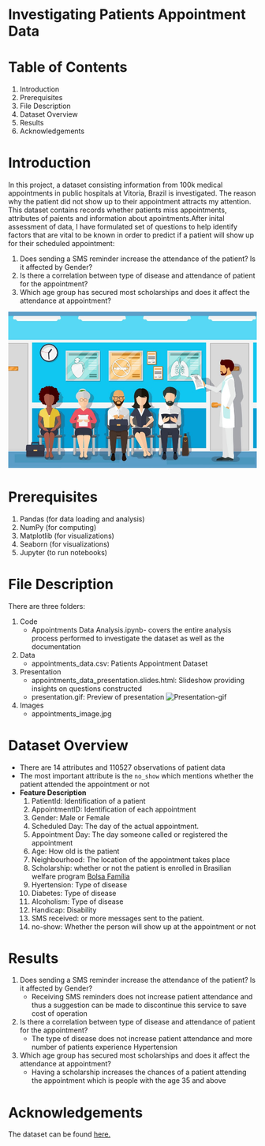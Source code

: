 # Investigating Patients Appointment Data

# Table of Contents
1. Introduction
2. Prerequisites
3. File Description
4. Dataset Overview
5. Results
6. Acknowledgements

# Introduction
In this project, a dataset consisting information from 100k medical appointments in public hospitals at Vitoria, Brazil is investigated. The reason why the patient did not show up to their appointment attracts my attention. This dataset contains records whether patients miss appointments, attributes of paients and information about apointments.After inital assessment of data, I have formulated set of questions to help identify factors that are vital to be known in order to predict if a patient will show up for their scheduled appointment:
1. Does sending a SMS reminder increase the attendance of the patient? Is it affected by Gender?
2. Is there a correlation between type of disease and attendance of patient for the appointment?
3. Which age group has secured most scholarships and does it affect the attendance at appointment?

![Appointments-Image](appointments_image.jpg)

# Prerequisites
1. Pandas (for data loading and analysis)
2. NumPy (for computing)
3. Matplotlib (for visualizations)
4. Seaborn (for visualizations)
5. Jupyter (to run notebooks)

# File Description
There are three folders:
1. Code
   - Appointments Data Analysis.ipynb- covers the entire analysis process performed to investigate the dataset as well as the documentation
2. Data
   - appointments_data.csv: Patients Appointment Dataset
3. Presentation
   - appointments_data_presentation.slides.html: Slideshow providing insights on questions constructed
   - presentation.gif: Preview of presentation
   ![Presentation-gif](Presentation/presentation.gif)
4. Images 
   - appointments_image.jpg

# Dataset Overview
- There are 14 attributes and 110527 observations of patient data
- The most important attribute is the `no_show` which mentions whether the patient attended the appointment or not
- **Feature Description**
   1. PatientId: Identification of a patient
   2. AppointmentID: Identification of each appointment
   3. Gender: Male or Female
   4. Scheduled Day: The day of the actual appointment.
   5. Appointment Day: The day someone called or registered the appointment
   6. Age: How old is the patient
   7. Neighbourhood: The location of the appointment takes place
   8. Scholarship: whether or not the patient is enrolled in Brasilian welfare program [Bolsa Família](https://en.wikipedia.org/wiki/Bolsa_Fam%C3%ADlia)
   9. Hyertension: Type of disease
   10. Diabetes: Type of disease
   11. Alcoholism: Type of disease
   12. Handicap: Disability
   13. SMS received: or more messages sent to the patient.
   14. no-show: Whether the person will show up at the appointment or not

# Results
1. Does sending a SMS reminder increase the attendance of the patient? Is it affected by Gender?
     - Receiving SMS reminders does not increase patient attendance and thus a suggestion can be made to discontinue this service to save cost of operation
2. Is there a correlation between type of disease and attendance of patient for the appointment?
     - The type of disease does not increase patient attendance and more number of patients experience Hypertension
3. Which age group has secured most scholarships and does it affect the attendance at appointment?
     - Having a scholarship increases the chances of a patient attending the appointment which is people with the age 35 and above

# Acknowledgements
The dataset can be found [here.](https://www.kaggle.com/joniarroba/noshowappointments)
